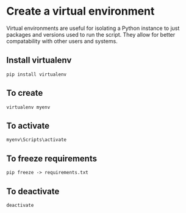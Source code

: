 # Create a virtual environment

Virtual environments are useful for isolating a Python instance to just packages and versions used to run the script. They allow for better compatability with other users and systems.

## Install virtualenv

`pip install virtualenv`

## To create

`virtualenv myenv`

## To activate

`myenv\Scripts\activate`

## To freeze requirements

`pip freeze -> requirements.txt`

## To deactivate

`deactivate`
